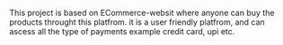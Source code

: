 This project is based on ECommerce-websit where anyone can buy the products throught this platfrom. it is a user friendly platfrom, and can ascess all the type of payments example credit card, upi etc. 
